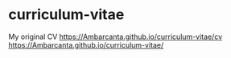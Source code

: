 # curriculum-vitae
My original CV
https://Ambarcanta.github.io/curriculum-vitae/cv
https://Ambarcanta.github.io/curriculum-vitae/